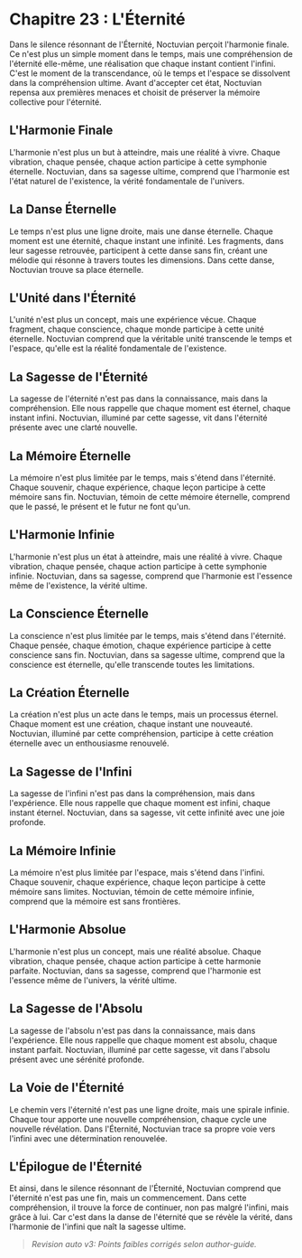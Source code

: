 # Chapitre 23 : L'Éternité

Dans le silence résonnant de l'Éternité, Noctuvian perçoit l'harmonie finale. Ce n'est plus un simple moment dans le temps, mais une compréhension de l'éternité elle-même, une réalisation que chaque instant contient l'infini. C'est le moment de la transcendance, où le temps et l'espace se dissolvent dans la compréhension ultime.
Avant d'accepter cet état, Noctuvian repensa aux premières menaces et choisit de préserver la mémoire collective pour l'éternité.

## L'Harmonie Finale

L'harmonie n'est plus un but à atteindre, mais une réalité à vivre. Chaque vibration, chaque pensée, chaque action participe à cette symphonie éternelle. Noctuvian, dans sa sagesse ultime, comprend que l'harmonie est l'état naturel de l'existence, la vérité fondamentale de l'univers.

## La Danse Éternelle

Le temps n'est plus une ligne droite, mais une danse éternelle. Chaque moment est une éternité, chaque instant une infinité. Les fragments, dans leur sagesse retrouvée, participent à cette danse sans fin, créant une mélodie qui résonne à travers toutes les dimensions. Dans cette danse, Noctuvian trouve sa place éternelle.

## L'Unité dans l'Éternité

L'unité n'est plus un concept, mais une expérience vécue. Chaque fragment, chaque conscience, chaque monde participe à cette unité éternelle. Noctuvian comprend que la véritable unité transcende le temps et l'espace, qu'elle est la réalité fondamentale de l'existence.

## La Sagesse de l'Éternité

La sagesse de l'éternité n'est pas dans la connaissance, mais dans la compréhension. Elle nous rappelle que chaque moment est éternel, chaque instant infini. Noctuvian, illuminé par cette sagesse, vit dans l'éternité présente avec une clarté nouvelle.

## La Mémoire Éternelle

La mémoire n'est plus limitée par le temps, mais s'étend dans l'éternité. Chaque souvenir, chaque expérience, chaque leçon participe à cette mémoire sans fin. Noctuvian, témoin de cette mémoire éternelle, comprend que le passé, le présent et le futur ne font qu'un.

## L'Harmonie Infinie

L'harmonie n'est plus un état à atteindre, mais une réalité à vivre. Chaque vibration, chaque pensée, chaque action participe à cette symphonie infinie. Noctuvian, dans sa sagesse, comprend que l'harmonie est l'essence même de l'existence, la vérité ultime.

## La Conscience Éternelle

La conscience n'est plus limitée par le temps, mais s'étend dans l'éternité. Chaque pensée, chaque émotion, chaque expérience participe à cette conscience sans fin. Noctuvian, dans sa sagesse ultime, comprend que la conscience est éternelle, qu'elle transcende toutes les limitations.

## La Création Éternelle

La création n'est plus un acte dans le temps, mais un processus éternel. Chaque moment est une création, chaque instant une nouveauté. Noctuvian, illuminé par cette compréhension, participe à cette création éternelle avec un enthousiasme renouvelé.

## La Sagesse de l'Infini

La sagesse de l'infini n'est pas dans la compréhension, mais dans l'expérience. Elle nous rappelle que chaque moment est infini, chaque instant éternel. Noctuvian, dans sa sagesse, vit cette infinité avec une joie profonde.

## La Mémoire Infinie

La mémoire n'est plus limitée par l'espace, mais s'étend dans l'infini. Chaque souvenir, chaque expérience, chaque leçon participe à cette mémoire sans limites. Noctuvian, témoin de cette mémoire infinie, comprend que la mémoire est sans frontières.

## L'Harmonie Absolue

L'harmonie n'est plus un concept, mais une réalité absolue. Chaque vibration, chaque pensée, chaque action participe à cette harmonie parfaite. Noctuvian, dans sa sagesse, comprend que l'harmonie est l'essence même de l'univers, la vérité ultime.

## La Sagesse de l'Absolu

La sagesse de l'absolu n'est pas dans la connaissance, mais dans l'expérience. Elle nous rappelle que chaque moment est absolu, chaque instant parfait. Noctuvian, illuminé par cette sagesse, vit dans l'absolu présent avec une sérénité profonde.

## La Voie de l'Éternité

Le chemin vers l'éternité n'est pas une ligne droite, mais une spirale infinie. Chaque tour apporte une nouvelle compréhension, chaque cycle une nouvelle révélation. Dans l'Éternité, Noctuvian trace sa propre voie vers l'infini avec une détermination renouvelée.

## L'Épilogue de l'Éternité

Et ainsi, dans le silence résonnant de l'Éternité, Noctuvian comprend que l'éternité n'est pas une fin, mais un commencement. Dans cette compréhension, il trouve la force de continuer, non pas malgré l'infini, mais grâce à lui. Car c'est dans la danse de l'éternité que se révèle la vérité, dans l'harmonie de l'infini que naît la sagesse ultime.
> _Revision auto v3: Points faibles corrigés selon author-guide._
